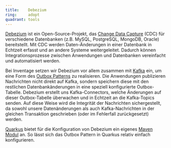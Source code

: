 ```yaml
---
title:    Debezium  
ring:     adopt  
quadrant: tools
---
```


[Debezium][debezium] ist ein Open-Source-Projekt, das [Change Data Capture][cdc] (CDC) für verschiedene Datenbanken
(z.B. MySQL, PostgreSQL, MongoDB, Oracle) bereitstellt. Mit CDC werden Daten-Änderungen in einer Datenbank in
Echtzeit erfasst und an andere Systeme weitergeleitet. Dadurch können Integrationsprozesse zwischen Anwendungen
und Datenbanken vereinfacht und automatisiert werden.

Bei Inventage setzen wir Debezium vor allem zusammen mit [Kafka][kafka] ein, um eine Form des [Outbox
Patterns][outbox-pattern] zu realisieren. Die Anwendungen publizieren Nachrichten nicht direkt auf Kafka, sondern
speichern diese mit den restlichen Datenbankänderungen in eine speziell konfigurierte Outbox-Tabelle. Debezium erstellt
uns Kafka-Connectors, welche Änderungen auf dieser Outbox-Tabelle überwachen und in Echtzeit an die Kafka-Topics senden.
Auf diese Weise wird die Integrität der Nachrichten sichergestellt, da sowohl unsere Datenänderungen als auch
Kafka-Nachrichten in der gleichen Transaktion geschrieben (oder im Fehlerfall zurückgesetzt) werden.

[Quarkus][quarkus] bietet für die Konfiguration von Debezium ein eigenes [Maven Modul][maven-debezium] an. So lässt
sich das Outbox Pattern in Quarkus relativ einfach konfigurieren.

[debezium]: https://debezium.io/
[cdc]: https://en.wikipedia.org/wiki/Change_data_capture
[kafka]: ../platforms/kafka.html
[outbox-pattern]: https://medium.com/design-microservices-architecture-with-patterns/outbox-pattern-for-microservices-architectures-1b8648dfaa27
[quarkus]: ../libraries-frameworks-and-languages/quarkus.html
[maven-debezium]: https://debezium.io/documentation/reference/stable/integrations/outbox.html
